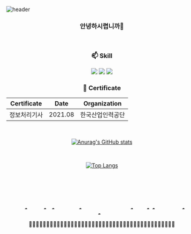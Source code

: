 
![header](https://capsule-render.vercel.app/api?type=slice&color=auto&height=300&section=header&text=HELLO&fontAlign=80&fontAlignY=20&desc=I'm%20JYANSOONY&descSize=20&descAlign=85&descAlignY=40&rotate=20&fontSize=90)

 <div align=center>
 
### 안녕하시렵니까🤗
 
<br>

### 📫 Skill 
 
  <!-- 자바 -->
  <img src="https://img.shields.io/badge/-Java-007396.svg?logo=java&logoColor=white">
  <!-- 자바스크립트 -->
  <img src="https://img.shields.io/badge/-JavaScript-F7DF1E.svg?logo=javascript&logoColor=white">
  <!-- React.js -->
  <img src="https://img.shields.io/badge/-React-61DAFB.svg?logo=react&logoColor=white">
  
<br>

### 📖 Certificate

|Certificate|Date|Organization|
|:---:|:---:|:---:|
|정보처리기사|2021.08|한국산업인력공단|

<br>

[![Anurag's GitHub stats](https://github-readme-stats.vercel.app/api?username=JYANSOONY&theme=buefy&show_icons=true)](https://github.com/JYANSOONY/github-readme-stats)

<br>

[![Top Langs](https://github-readme-stats.vercel.app/api/top-langs/?username=JYANSOONY&langs_count=8)](https://github.com/JYANSOONY/github-readme-stats)

<br>
<br>
<br>
<br>

<!-- [![Top Langs](https://github-readme-stats.vercel.app/api/top-langs/?username=JYANSOONY&layout=compact)](https://github.com/JYANSOONY/github-readme-stats)-->
      ☁      ☁  ☁         ☁                  ☁     ☁ ☁          ☁               ☁  
 🌲🌲🌳🌴🌲🌲🌳🌴🌳🦕🌲🌳🌴🌴🌲🌲🌳🌴🌳🌳🌴🌲🌳🌴🌲🌲🌳🌴🌳🌳🌲🦕🌲🌳🌴🌲🌲🌳🌴🌳🌴🌳

 
 <!--
**JYANSOONY/JYANSOONY** is a ✨ _special_ ✨ repository because its `README.md` (this file) appears on your GitHub profile.

Here are some ideas to get you started:

- 🔭 I’m currently working on ...
- 🌱 I’m currently learning ...
- 👯 I’m looking to collaborate on ...
- 🤔 I’m looking for help with ...
- 💬 Ask me about ...
- 📫 How to reach me: ...
- 😄 Pronouns: ...
- ⚡ Fun fact: ...
-->
</div>
